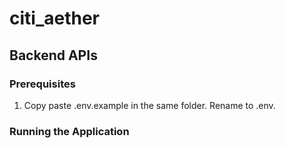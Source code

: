 # citi_aether

## Backend APIs

### Prerequisites

1. Copy paste .env.example in the same folder. Rename to .env.

### Running the Application
